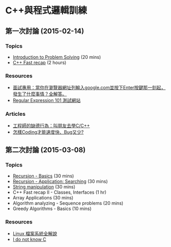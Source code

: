 # C++與程式邏輯訓練

## 第一次討論 (2015-02-14)

### Topics
* [Introduction to Problem Solving](begin1.md) (20 mins)
* [C++ Fast recap](begin2.md) (2 hours)

### Resources

* [面試專用：當你在瀏覽器網址列輸入google.com並按下Enter按鍵那一刻起，發生了什麼事情？全解答。](https://github.com/alex/what-happens-when/blob/master/README.rst#the-enter-key-bottoms-out)
* [Regular Expression 101 測試網站](https://www.regex101.com/)

### Articles
* [工程師的缺德行為：叫朋友去學C/C++](http://blog.turn.tw/?p=1283)
* [怎樣Coding才能速度快、Bug又少?](http://buzzorange.com/techorange/2015/02/11/less-bug-in-code/)

## 第二次討論 (2015-03-08)

### Topics

* [Recursion - Basics](begin3.md) (30 mins)
* [Recursion - Application: Searching](begin4-search.md) (30 mins)
* [String manipulation](begin5-string-basics.md) (30 mins)
* C++ Fast recap II - Classes, Interfaces (1 hr)
* Array Applications (30 mins)
* Algorithm analyzing - Sequence problems (20 mins)
* Greedy Algorithms - Basics (10 mins)

### Resources

* [Linux 檔案系統全解說](http://www.blackmoreops.com/2015/02/14/linux-file-system-hierarchy/)
* [I do not know C](http://kukuruku.co/hub/programming/i-do-not-know-c)


 


